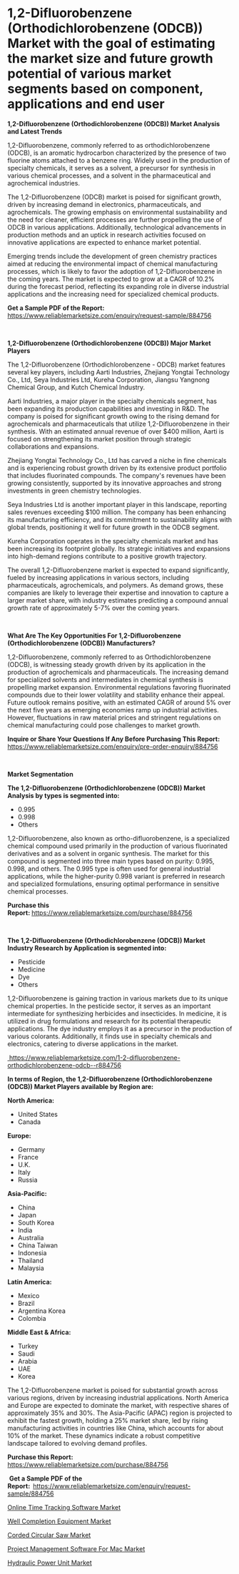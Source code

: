<p><h1>1,2-Difluorobenzene (Orthodichlorobenzene (ODCB)) Market with the goal of estimating the market size and future growth potential of various market segments based on component, applications and end user</h1></p><p><strong>1,2-Difluorobenzene (Orthodichlorobenzene (ODCB)) Market Analysis and Latest Trends</strong></p>
<p><p>1,2-Difluorobenzene, commonly referred to as orthodichlorobenzene (ODCB), is an aromatic hydrocarbon characterized by the presence of two fluorine atoms attached to a benzene ring. Widely used in the production of specialty chemicals, it serves as a solvent, a precursor for synthesis in various chemical processes, and a solvent in the pharmaceutical and agrochemical industries.</p><p>The 1,2-Difluorobenzene (ODCB) market is poised for significant growth, driven by increasing demand in electronics, pharmaceuticals, and agrochemicals. The growing emphasis on environmental sustainability and the need for cleaner, efficient processes are further propelling the use of ODCB in various applications. Additionally, technological advancements in production methods and an uptick in research activities focused on innovative applications are expected to enhance market potential.</p><p>Emerging trends include the development of green chemistry practices aimed at reducing the environmental impact of chemical manufacturing processes, which is likely to favor the adoption of 1,2-Difluorobenzene in the coming years. The market is expected to grow at a CAGR of 10.2% during the forecast period, reflecting its expanding role in diverse industrial applications and the increasing need for specialized chemical products.</p></p>
<p><strong>Get a Sample PDF of the Report:&nbsp;</strong> <a href="https://www.reliablemarketsize.com/enquiry/request-sample/884756?utm_campaign=1133&utm_medium=2&utm_source=Github&utm_content=ia&utm_term=17112024&utm_id=12-difluorobenzene-orthodichlorobenzene-odcb">https://www.reliablemarketsize.com/enquiry/request-sample/884756</a></p>
<p>&nbsp;</p>
<p><strong>1,2-Difluorobenzene (Orthodichlorobenzene (ODCB)) Major Market Players</strong></p>
<p><p>The 1,2-Difluorobenzene (Orthodichlorobenzene - ODCB) market features several key players, including Aarti Industries, Zhejiang Yongtai Technology Co., Ltd, Seya Industries Ltd, Kureha Corporation, Jiangsu Yangnong Chemical Group, and Kutch Chemical Industry. </p><p>Aarti Industries, a major player in the specialty chemicals segment, has been expanding its production capabilities and investing in R&D. The company is poised for significant growth owing to the rising demand for agrochemicals and pharmaceuticals that utilize 1,2-Difluorobenzene in their synthesis. With an estimated annual revenue of over $400 million, Aarti is focused on strengthening its market position through strategic collaborations and expansions.</p><p>Zhejiang Yongtai Technology Co., Ltd has carved a niche in fine chemicals and is experiencing robust growth driven by its extensive product portfolio that includes fluorinated compounds. The company's revenues have been growing consistently, supported by its innovative approaches and strong investments in green chemistry technologies.</p><p>Seya Industries Ltd is another important player in this landscape, reporting sales revenues exceeding $100 million. The company has been enhancing its manufacturing efficiency, and its commitment to sustainability aligns with global trends, positioning it well for future growth in the ODCB segment.</p><p>Kureha Corporation operates in the specialty chemicals market and has been increasing its footprint globally. Its strategic initiatives and expansions into high-demand regions contribute to a positive growth trajectory.</p><p>The overall 1,2-Difluorobenzene market is expected to expand significantly, fueled by increasing applications in various sectors, including pharmaceuticals, agrochemicals, and polymers. As demand grows, these companies are likely to leverage their expertise and innovation to capture a larger market share, with industry estimates predicting a compound annual growth rate of approximately 5-7% over the coming years.</p></p>
<p>&nbsp;</p>
<p><strong>What Are The Key Opportunities For 1,2-Difluorobenzene (Orthodichlorobenzene (ODCB)) Manufacturers?</strong></p>
<p><p>1,2-Difluorobenzene, commonly referred to as Orthodichlorobenzene (ODCB), is witnessing steady growth driven by its application in the production of agrochemicals and pharmaceuticals. The increasing demand for specialized solvents and intermediates in chemical synthesis is propelling market expansion. Environmental regulations favoring fluorinated compounds due to their lower volatility and stability enhance their appeal. Future outlook remains positive, with an estimated CAGR of around 5% over the next five years as emerging economies ramp up industrial activities. However, fluctuations in raw material prices and stringent regulations on chemical manufacturing could pose challenges to market growth.</p></p>
<p><strong>Inquire or Share Your Questions If Any Before Purchasing This Report:</strong> <a href="https://www.reliablemarketsize.com/enquiry/pre-order-enquiry/884756?utm_campaign=1133&utm_medium=2&utm_source=Github&utm_content=ia&utm_term=17112024&utm_id=12-difluorobenzene-orthodichlorobenzene-odcb">https://www.reliablemarketsize.com/enquiry/pre-order-enquiry/884756</a></p>
<p>&nbsp;</p>
<p><strong>Market Segmentation</strong></p>
<p><strong>The 1,2-Difluorobenzene (Orthodichlorobenzene (ODCB)) Market Analysis by types is segmented into:</strong></p>
<p><ul><li>0.995</li><li>0.998</li><li>Others</li></ul></p>
<p><p>1,2-Difluorobenzene, also known as ortho-difluorobenzene, is a specialized chemical compound used primarily in the production of various fluorinated derivatives and as a solvent in organic synthesis. The market for this compound is segmented into three main types based on purity: 0.995, 0.998, and others. The 0.995 type is often used for general industrial applications, while the higher-purity 0.998 variant is preferred in research and specialized formulations, ensuring optimal performance in sensitive chemical processes.</p></p>
<p><strong>Purchase this Report:&nbsp;</strong><a href="https://www.reliablemarketsize.com/purchase/884756?utm_campaign=1133&utm_medium=2&utm_source=Github&utm_content=ia&utm_term=17112024&utm_id=12-difluorobenzene-orthodichlorobenzene-odcb">https://www.reliablemarketsize.com/purchase/884756</a></p>
<p>&nbsp;</p>
<p><strong>The 1,2-Difluorobenzene (Orthodichlorobenzene (ODCB)) Market Industry Research by Application is segmented into:</strong></p>
<p><ul><li>Pesticide</li><li>Medicine</li><li>Dye</li><li>Others</li></ul></p>
<p><p>1,2-Difluorobenzene is gaining traction in various markets due to its unique chemical properties. In the pesticide sector, it serves as an important intermediate for synthesizing herbicides and insecticides. In medicine, it is utilized in drug formulations and research for its potential therapeutic applications. The dye industry employs it as a precursor in the production of various colorants. Additionally, it finds use in specialty chemicals and electronics, catering to diverse applications in the market.</p></p>
<p><a href="https://www.reliablemarketsize.com/1-2-difluorobenzene-orthodichlorobenzene-odcb--r884756?utm_campaign=1133&utm_medium=2&utm_source=Github&utm_content=ia&utm_term=17112024&utm_id=12-difluorobenzene-orthodichlorobenzene-odcb">&nbsp;https://www.reliablemarketsize.com/1-2-difluorobenzene-orthodichlorobenzene-odcb--r884756</a></p>
<p><strong>In terms of Region, the 1,2-Difluorobenzene (Orthodichlorobenzene (ODCB)) Market Players available by Region are:</strong></p>
<p>
    <p> <strong> North America: </strong>
        <ul>
            <li>United States</li>
            <li>Canada</li>
        </ul>
        </p> 
    <p> <strong> Europe: </strong>
        <ul>
            <li>Germany</li>
            <li>France</li>
            <li>U.K.</li>
            <li>Italy</li>
            <li>Russia</li>
        </ul>
        </p> 
    <p> <strong> Asia-Pacific: </strong>
        <ul>
            <li>China</li>
            <li>Japan</li>
            <li>South Korea</li>
            <li>India</li>
            <li>Australia</li>
            <li>China Taiwan</li>
            <li>Indonesia</li>
            <li>Thailand</li>
            <li>Malaysia</li>
        </ul>
        </p> 
    <p> <strong> Latin America: </strong>
        <ul>
            <li>Mexico</li>
            <li>Brazil</li>
            <li>Argentina Korea</li>
            <li>Colombia</li>
        </ul>
        </p> 
    <p> <strong> Middle East & Africa: </strong>
        <ul>
            <li>Turkey</li>
            <li>Saudi</li>
            <li>Arabia</li>
            <li>UAE</li>
            <li>Korea</li>
        </ul>
    </p>
    </p>
<p><p>The 1,2-Difluorobenzene market is poised for substantial growth across various regions, driven by increasing industrial applications. North America and Europe are expected to dominate the market, with respective shares of approximately 35% and 30%. The Asia-Pacific (APAC) region is projected to exhibit the fastest growth, holding a 25% market share, led by rising manufacturing activities in countries like China, which accounts for about 10% of the market. These dynamics indicate a robust competitive landscape tailored to evolving demand profiles.</p></p>
<p><strong>Purchase this Report: </strong><a href="https://www.reliablemarketsize.com/purchase/884756?utm_campaign=1133&utm_medium=2&utm_source=Github&utm_content=ia&utm_term=17112024&utm_id=12-difluorobenzene-orthodichlorobenzene-odcb">https://www.reliablemarketsize.com/purchase/884756</a></p>
<p>&nbsp;<strong>Get a Sample PDF of the Report:&nbsp;&nbsp;</strong><a href="https://www.reliablemarketsize.com/enquiry/request-sample/884756?utm_campaign=1133&utm_medium=2&utm_source=Github&utm_content=ia&utm_term=17112024&utm_id=12-difluorobenzene-orthodichlorobenzene-odcb">https://www.reliablemarketsize.com/enquiry/request-sample/884756</a></p>
<p><strong></strong></p>
<p><p><a href="https://issuu.com/reportprime-2/docs/online-time-tracking-software-marke_e22ca6270e3e12?utm_campaign=1133&utm_medium=2&utm_source=Github&utm_content=ia&utm_term=17112024&utm_id=12-difluorobenzene-orthodichlorobenzene-odcb">Online Time Tracking Software Market</a></p><p><a href="https://www.linkedin.com/pulse/well-completion-equipment-momentum-charting-121-cagr-path-2024-2031-3sfxe?utm_campaign=1133&utm_medium=2&utm_source=Github&utm_content=ia&utm_term=17112024&utm_id=12-difluorobenzene-orthodichlorobenzene-odcb">Well Completion Equipment Market</a></p><p><a href="https://www.linkedin.com/pulse/corded-circular-saw-market-forecasts-trends-impact-analysis-6dlle?utm_campaign=1133&utm_medium=2&utm_source=Github&utm_content=ia&utm_term=17112024&utm_id=12-difluorobenzene-orthodichlorobenzene-odcb">Corded Circular Saw Market</a></p><p><a href="https://issuu.com/reportprime-2/docs/project-management-software-for-mac_96223737e9e1e0?utm_campaign=1133&utm_medium=2&utm_source=Github&utm_content=ia&utm_term=17112024&utm_id=12-difluorobenzene-orthodichlorobenzene-odcb">Project Management Software For Mac Market</a></p><p><a href="https://www.linkedin.com/pulse/hydraulic-power-unit-market-trends-insights-type-application-atxae?utm_campaign=1133&utm_medium=2&utm_source=Github&utm_content=ia&utm_term=17112024&utm_id=12-difluorobenzene-orthodichlorobenzene-odcb">Hydraulic Power Unit Market</a></p></p>
